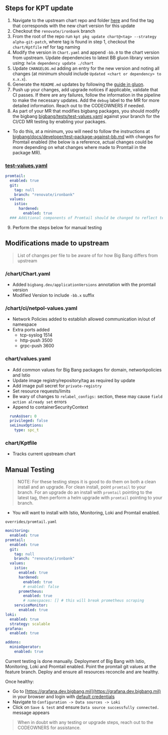 ## Steps for KPT update
1. Navigate to the upstream chart repo and folder [here](https://github.com/grafana/helm-charts/tree/main/charts/promtail) and find the tag that corresponds with the new chart version for this update
2. Checkout the `renovate/ironbank` branch
3. From the root of the repo run `kpt pkg update chart@<tag> --strategy alpha-git-patch`, where tag is found in step 1, checkout the `chart/Kptfile` ref for tag naming
4. Modify the version in `Chart.yaml` and append `-bb.0` to the chart version from upstream. Update dependencies to latest BB gluon library version using: `helm dependency update ./chart`
5. Update `CHANGELOG.md` adding an entry for the new version and noting all changes (at minimum should include `Updated <chart or dependency> to x.x.x`).
6. Generate the `README.md` updates by following the [guide in gluon](https://repo1.dso.mil/big-bang/product/packages/gluon/-/blob/master/docs/bb-package-readme.md).
7. Push up your changes, add upgrade notices if applicable, validate that CI passes. If there are any failures, follow the information in the pipeline to make the necessary updates. Add the `debug` label to the MR for more detailed information. Reach out to the CODEOWNERS if needed.
8. As part of your MR that modifies bigbang packages, you should modify the bigbang  [bigbang/tests/test-values.yaml](https://repo1.dso.mil/big-bang/bigbang/-/blob/master/tests/test-values.yaml?ref_type=heads) against your branch for the CI/CD MR testing by enabling your packages. 
- To do this, at a minimum, you will need to follow the instructions at [bigbang/docs/developer/test-package-against-bb.md](https://repo1.dso.mil/big-bang/bigbang/-/blob/master/docs/developer/test-package-against-bb.md?ref_type=heads) with changes for Promtail enabled (the below is a reference, actual changes could be more depending on what changes where made to Promtail in the package MR).

### [test-values.yaml](https://repo1.dso.mil/big-bang/bigbang/-/blob/master/tests/test-values.yaml?ref_type=heads)
```yaml
promtail:
  enabled: true
  git:
    tag: null
    branch: "renovate/ironbank"
  values:
    istio:
      hardened:
        enabled: true
  ### Additional components of Promtail should be changed to reflect testing changes introduced in the package MR
```

9. Perform the steps below for manual testing

## Modifications made to upstream
> List of changes per file to be aware of for how Big Bang differs from upstream

### /chart/Chart.yaml
- Added `bigbang.dev/applicationVersions` annotation with the promtail version
- Modified Version to include `-bb.x` suffix

### /chart/ci/netpol-values.yaml
- Network Policies added to establish allowed communication in/out of namespace
- Extra ports added
  - tcp-syslog 1514
  - http-push 3500
  - grpc-push 3600

### chart/values.yaml
- Add common values for Big Bang packages for domain, networkpolicies and Istio
- Update image registry/repository/tag as required by update
- Add image pull secret for `private-registry`
- Set resource requests/limits
- Be wary of changes to `relabel_configs:` section, these may cause `field action already set` errors
- Append to containerSecurityContext
```yaml
  runAsUser: 0
  privileged: false
  seLinuxOptions:
    type: spc_t
```
### chart/Kptfile
- Tracks current upstream chart

## Manual Testing
> NOTE: For these testing steps it is good to do them on both a clean install and an upgrade. For clean install, point `promtail` to your branch. For an upgrade do an install with `promtail` pointing to the latest tag, then perform a helm upgrade with `promtail` pointing to your branch.
- You will want to install with Istio, Monitoring, Loki and Promtail enabled.

`overrides/promtail.yaml`
```yaml
monitoring:
  enabled: true
promtail:
  enabled: true
  git:
    tag: null
    branch: "renovate/ironbank"
  values:
    istio:
      enabled: true
      hardened:
        enabled: true
        # enabled: false
      prometheus:
        enabled: true
        # namespaces: [] # this will break prometheus scraping
    serviceMonitor:
      enabled: true
loki:
  enabled: true
  strategy: scalable
grafana:
  enabled: true

addons:
  minioOperator:
    enabled: true
```

Current testing is done manually. Deployment of Big Bang with Istio, Monitoring, Loki and Promtail enabled. Point the promtail git values at the feature branch. Deploy and ensure all resources reconcile and are healthy.

Once healthy:
- Go to [https://grafana.dev.bigbang.mil](https://grafana.dev.bigbang.mil) in your browser and login with [default credentials](https://repo1.dso.mil/big-bang/bigbang/-/blob/master/docs/guides/using-bigbang/default-credentials.md)
- Navigate to `Configuration -> Data sources -> Loki`
- Click on `Save & test` and ensure `Data source successfully connected.` message appears

> When in doubt with any testing or upgrade steps, reach out to the CODEOWNERS for assistance.
